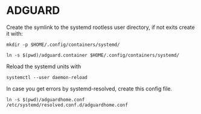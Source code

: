 # ADGUARD

Create the symlink to the systemd rootless user directory, if not exits create it with:
```shell
mkdir -p $HOME/.config/containers/systemd/

ln -s $(pwd)/adguard.container $HOME/.config/containers/systemd/
```
Reload the systemd units with
```shell
systemctl --user daemon-reload
```

In case you get errors by systemd-resolved, create this config file.
```shell
ln -s $(pwd)/adguardhome.conf /etc/systemd/resolved.conf.d/adguardhome.conf
```
